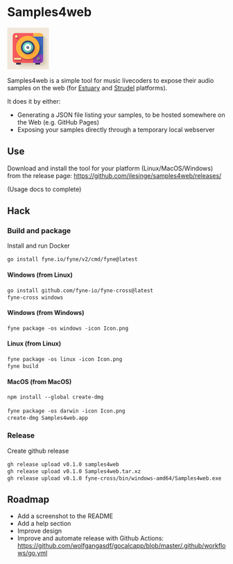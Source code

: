 # Samples4web

![Samples4web logo](https://raw.githubusercontent.com/ilesinge/samples4web/master/Logo.png)

Samples4web is a simple tool for music livecoders to expose their audio samples on the web (for [Estuary](https://github.com/dktr0/estuary) and [Strudel](https://strudel.tidalcycles.org/) platforms).

It does it by either:
- Generating a JSON file listing your samples, to be hosted somewhere on the Web (e.g. GitHub Pages)
- Exposing your samples directly through a temporary local webserver

## Use

Download and install the tool for your platform (Linux/MacOS/Windows) from the release page: https://github.com/ilesinge/samples4web/releases/

(Usage docs to complete)

## Hack

### Build and package

Install and run Docker

    go install fyne.io/fyne/v2/cmd/fyne@latest

#### Windows (from Linux)

    go install github.com/fyne-io/fyne-cross@latest
    fyne-cross windows

#### Windows (from Windows)

    fyne package -os windows -icon Icon.png
	

#### Linux (from Linux)

    fyne package -os linux -icon Icon.png
    fyne build

#### MacOS (from MacOS)

    npm install --global create-dmg

    fyne package -os darwin -icon Icon.png
    create-dmg Samples4web.app

### Release

Create github release

    gh release upload v0.1.0 samples4web
    gh release upload v0.1.0 Samples4web.tar.xz
    gh release upload v0.1.0 fyne-cross/bin/windows-amd64/Samples4web.exe

## Roadmap

- Add a screenshot to the README
- Add a help section
- Improve design
- Improve and automate release with Github Actions: https://github.com/wolfgangasdf/gocalcapp/blob/master/.github/workflows/go.yml